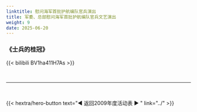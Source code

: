 ```yaml
---
linktitle: 慰问海军首批护航编队官兵演出
title: 军委、总部慰问海军首批护航编队官兵文艺演出
weight: 9
date: 2025-06-20
---
```


### 《士兵的桂冠》

{{< bilibili BV1ha411H7As >}}


<br>
<hr>
<br>

{{< hextra/hero-button text="◀ 返回2009年度活动表 ▶ " link="../" >}}